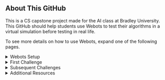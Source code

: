 ## About This GitHub
This is a CS capstone project made for the AI class at Bradley University. This GitHub should help students use Webots to test their algorithms in a virtual simulation before testing in real life.

To see more details on how to use Webots, expand one of the following pages.

<details>
 <summary>Webots Setup</summary>
  <ol>
   

 ## GitHub Setup
 
This GitHub is public read-only, meaning any changes will be saved locally. If you don't want a backup, clone this GitHub to your device by downloading or cloning it to GitHub desktop. If you want backups of your files, such as your robot algorithm/code, through Github, you will need to fork this repository.
 
 * In the top right corner of this GitHub, hit the fork button
 * Scroll down and click "Create Fork"
 * When the repository is completed, clone the forked repository to your device


## Webots Setup

Go to the Webot's website [https://cyberbotics.com/](https://cyberbotics.com/) and click the download button.

<img src="Images\Tutorial1.png" width = "500" >

If you aren't on Windows, click the arrow next to the download button to specify the type of installer you need.

<img src="Images\Tutorial2.gif" width = "500" >

* Run the installer you just downloaded
  * On Windows, you'll get the "Windows protected your PC" prompt. Click "More info," then "Run anyway"
* Follow the installer instructions
* After installing, uncheck "Launch Webots," then click finish
<br />

If you have trouble installing Webots, let your teacher know as soon as possible.


## Understanding Webots

Let's start by opening a Webots world/simulation.

* In the file explorer, open up the file from this GitHub at "...AI-Robots-Challenges\Webots\worlds\moose_demo.wbt"
* When opening Webots for the first time, choose which theme you like, and press "Start Webots with the selected theme"
* Close out of the guided tutorial window
<br />

The world you opened up is one of Webot's demo worlds. In this world, the robot moves back and forth, hitting certain checkpoints. In order to explore and understand what is in this world, you will need to move the scene camera.

* To rotate the camera, hold left-click while moving your mouse inside the simulation window
* To move the camera, hold right-click while moving your mouse inside the simulation window
<br />

After practicing moving the camera, let's look at other ways to control the simulation.

* Above the simulation window, you'll see a bunch of icons. You can see what they do by hovering over them
* The most useful button is the pause/play simulation button. Click the pause button between all the arrows to pause the simulation
* To the left of that, click the |<< button or the reset simulation button
  * If the simulation was paused before you reset it, it will stay paused until you press play again
<br />

<img src="Images\Tutorial3.gif" width = "500" >

To the left of the simulation, you have all your objects, and to the right, you have the built-in text editor for your robot. In the next section, where you are moving the robot, we will cover how to use them.


---

 </ol>
</details>




<details>
  <summary>First Challenge</summary>
  <ol>

## Open Webots

You will be coding the first (week 10) challenge in the virtual world.

* In the file explorer, open up the file from this GitHub at ...AI-Robots-Challenges\Webots\worlds\FirstChallenge.wbt

## Understanding Nodes (Optional)

To understand how Webots works, understanding the node system is essential. Nodes are shown in the left window, and nodes work as objects and variables. To understand it better, let's make a box.

<img src="Images\Example1.gif" width = "500" >

* Click the Add Node button (+). Inside the Base Nodes dropdown, select "solid" and click "Add"
* When selecting the Solid "solid" object you just added, click and drag the object so that it isn't inside the robot
* Inside the Solid "solid" object dropdown, double-click on the "children" node or right-click->Add New to add a node to the solid
* Inside the Base Nodes dropdown, select the "Shape" node and click "Add"
<br />

Objects, such as robots and boxes, in Webots are nodes. The children of those nodes are the properties of the parent nodes. Now that we have a solid object, let's specify its shape by changing the properties.

<img src="Images/Example2.gif" width = "500" >

* Inside the Shape dropdown, add a node to the "geometry" node by double-clicking it and selecting "Box" under the Base Nodes dropdown
* Inside the geometry box, select "size" and set the size values to .25m in all X, Y, and Z variables
* Add a node to the "appearance" by double-clicking it and selecting "Appearance" under the Base Nodes dropdown
* Inside the appearance dropdown, double-click the "material" node and add the "Material" node
* Inside the material dropdown, change the diffuse color to whatever color you'd like by changing RGB values or using the color picker
<br />

By making this cube, you should understand Webots' node system (sub-nodes, variables, etc). There is more to physically simulating this object (adding physics and specifying the bounding object as a box), so if you are interested, check the Additional Resources page. Now reset the simulation so there isn't a random box by pressing the |<< button.


## Coding the Robot

Let's start coding using the built-in IDE on the right window.

Webots programming works by getting a reference to each motor through code and then telling it what to do. Those motors will continuously do that task until given a new command. Webots lets you wait time as a function in the code, so you don't need to tell the motor what you want it to do constantly.

If you look at the code, you can see that I made the functions move_forward(), move_back(), turn_left(), and turn_right(), which tell the motors to rotate. Let's use these functions to write a robot that moves forward. The robot AI starts on line 45.

* On line 47, the robot only waits one step, which isn't enough to move forward. Let's change that to 10 steps by changing the line to
```sh
robot.step(time_step * 10)
```
* Save the code by pressing Ctr+S or hitting the save button on the top
* Hit the |<< button to reset the simulation and try your new code
  * When the simulation reloads, it saves the paused state of the simulation. If the robot doesn't move, press the > button on the top to resume the simulation.
<br />

<img src="Images/Example3.gif" width = "500" >

Now that you know the basics for coding, try the week 10 bonus point challenge. The goal is to move the robot in a forward square, then make a square moving backward, landing on the starting placement.

<img src="Images/Challenge1.png" width = "500" >

 
 ---
 
</ol>
</details>

<details>
  <summary>Subsequent Challenges</summary>
  <ol>

## Additional Mechanics

For more realism, each simulation will move objects randomly within the challenge guidelines to simulate real-world randomness.

Once you've completed the challenge, if there is extra credit, you can move Evil Duck onto an acceptable area and save the simulation by pressing Ctr+Shift+S or the save icon on the top left.

## Coding the Camera

* In the file explorer, open up the file from this GitHub at ...AI-Robots-Challenges\Webots\worlds\SecondChallenge.wbt
<br />

Since the previous challenge, more functions have been added. DriveForward(angle) drives the robot at an angle. TurnCameraUp()/TurnCameraDown() turns the camera. These functions aren't necessary but are beneficial to know.

The AI starts on line 79, with a while loop that prints the RGB of the center bottom pixel of the camera. This is done by the imageGetColor(Image, width, x, y) function. You can change the X and Y of the function from what was previously written to change which pixel the camera is looking at. Additionally, you can see the camera video in the top left corner of the simulation window.

<img src="Images/Challenge2.png" width = "500" >

Now try the parallel parking challenge.


---
 </ol>
</details>


<details>
  <summary>Additional Resources</summary>
  <ol>

## Helpful Videos

Basics
* [Install & Basic Tutorial](https://www.youtube.com/watch?v=2CWHfbuEbAY)
* [Nodes Tutorial](https://www.youtube.com/watch?v=kn5o0j3-gO0)
<br />

Robot Nodes
* [Camera Tutorial](https://www.youtube.com/watch?v=BuQazGSChaw)
* [Distance Sensor Tutorial](https://www.youtube.com/watch?v=7z04WFCJGN0&t=2s)
<br />

Complete Robot Algorithms
* [Line Follower Robot](https://www.youtube.com/watch?v=KGePGSKZu4w)
<br />

## Helpful Websites

Word settings like contact properties change how objects interact with each other (used in 4th challenge)
* [Contact Properties Documentation](https://www.cyberbotics.com/doc/reference/contactproperties)
<br />

Supervisors are Robot classes that can monitor, edit, and spawn other objects
* [Supervisor Robot Tutorial](https://cyberbotics.com/doc/guide/tutorial-8-the-supervisor?tab-language=python)
* [Supervisor Robot Documentation](https://forms.gle/rBniEH7UuqJXANCg7](https://www.cyberbotics.com/doc/reference/supervisor?tab-language=python)https://www.cyberbotics.com/doc/reference/supervisor?tab-language=python)
<br />

Only tutorial for track wheels I found (in Japanese)
* [Tracks Tutorial](https://qiita.com/Ke_N_551/items/efba11b22e9525ecc300)
<br />

---
 </ol>
</details>